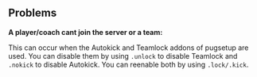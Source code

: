 ## Problems
**A player/coach cant join the server or a team:**

This can occur when the Autokick and Teamlock addons of pugsetup are used. You can disable them by using ```.unlock``` to disable Teamlock and ```.nokick``` to disable Autokick. You can reenable both by using ```.lock/.kick```.